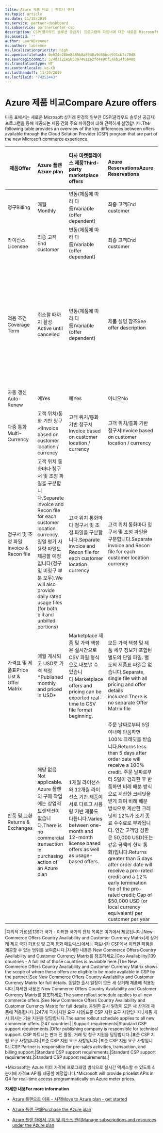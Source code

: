 ```yaml
---
title: Azure 제품 비교 | 파트너 센터
ms.topic: article
ms.date: 11/15/2019
ms.service: partner-dashboard
ms.subservice: partnercenter-csp
description: CSP(클라우드 솔루션 공급자) 프로그램의 파트너에 대한 새로운 Microsoft 상거래 환경의 제품 간의 주요 차이점을 비교합니다.
ms.assetid: ''
author: LauraBrenner
ms.author: labrenne
ms.localizationpriority: high
ms.openlocfilehash: 0e624e28be8585b8a8040a9d65bce931cb7c70d8
ms.sourcegitcommit: 524d3121e5053a74911e2fd4e9cf5aab14f6b48d
ms.translationtype: HT
ms.contentlocale: ko-KR
ms.lasthandoff: 11/20/2019
ms.locfileid: "74253443"
---
```

# <a name="compare-azure-offers"></a><span data-ttu-id="6e32e-103">Azure 제품 비교</span><span class="sxs-lookup"><span data-stu-id="6e32e-103">Compare Azure offers</span></span>

<span data-ttu-id="6e32e-104">다음 표에서는 새로운 Microsoft 상거래 환경의 일부인 CSP(클라우드 솔루션 공급자) 프로그램을 통해 제공되는 제품 간의 주요 차이점에 대해 간략하게 설명합니다.</span><span class="sxs-lookup"><span data-stu-id="6e32e-104">The following table provides an overview of the key differences between offers available through the Cloud Solution Provider (CSP)  program that are part of the new Microsoft commerce experience.</span></span>


|<span data-ttu-id="6e32e-105">**제품**</span><span class="sxs-lookup"><span data-stu-id="6e32e-105">**Offer**</span></span>| <span data-ttu-id="6e32e-106">**Azure 플랜**</span><span class="sxs-lookup"><span data-stu-id="6e32e-106">**Azure plan**</span></span>|<span data-ttu-id="6e32e-107">**타사 마켓플레이스 제품**</span><span class="sxs-lookup"><span data-stu-id="6e32e-107">**Third-party marketplace offers**</span></span>|<span data-ttu-id="6e32e-108">**Azure Reservations**</span><span class="sxs-lookup"><span data-stu-id="6e32e-108">**Azure Reservations**</span></span>|<span data-ttu-id="6e32e-109">**CSP를 통해 판매되는 서버 구독**</span><span class="sxs-lookup"><span data-stu-id="6e32e-109">**Server Subscriptions sold through CSP**</span></span>|<span data-ttu-id="6e32e-110">**사용자 수 기준 제품**</span><span class="sxs-lookup"><span data-stu-id="6e32e-110">**Seat-based offers**</span></span>|
|-------------------|:------|:-----|:---------|:--------------|:---------|
|<span data-ttu-id="6e32e-111">청구</span><span class="sxs-lookup"><span data-stu-id="6e32e-111">Billing</span></span>|<span data-ttu-id="6e32e-112">매월</span><span class="sxs-lookup"><span data-stu-id="6e32e-112">Monthly</span></span>|<span data-ttu-id="6e32e-113">변동(제품에 따라 다름)</span><span class="sxs-lookup"><span data-stu-id="6e32e-113">Variable (offer dependent)</span></span>|<span data-ttu-id="6e32e-114">최종 고객</span><span class="sxs-lookup"><span data-stu-id="6e32e-114">End customer</span></span>|<span data-ttu-id="6e32e-115">전체 기간 또는 3년 선불</span><span class="sxs-lookup"><span data-stu-id="6e32e-115">Up front for the full term or 3-year term</span></span>|<span data-ttu-id="6e32e-116">월별 또는 연간</span><span class="sxs-lookup"><span data-stu-id="6e32e-116">Monthly or Annual</span></span>|
|<span data-ttu-id="6e32e-117">라이선스</span><span class="sxs-lookup"><span data-stu-id="6e32e-117">Licensee</span></span>|<span data-ttu-id="6e32e-118">최종 고객</span><span class="sxs-lookup"><span data-stu-id="6e32e-118">End customer</span></span>|<span data-ttu-id="6e32e-119">변동(제품에 따라 다름)</span><span class="sxs-lookup"><span data-stu-id="6e32e-119">Variable (offer dependent)</span></span>|<span data-ttu-id="6e32e-120">최종 고객</span><span class="sxs-lookup"><span data-stu-id="6e32e-120">End customer</span></span>| <span data-ttu-id="6e32e-121">최종 고객</span><span class="sxs-lookup"><span data-stu-id="6e32e-121">End customer</span></span>|   <span data-ttu-id="6e32e-122">최종 고객</span><span class="sxs-lookup"><span data-stu-id="6e32e-122">End customer</span></span>|
|<span data-ttu-id="6e32e-123">적용 조건</span><span class="sxs-lookup"><span data-stu-id="6e32e-123">Coverage Term</span></span>|<span data-ttu-id="6e32e-124">취소할 때까지 활성</span><span class="sxs-lookup"><span data-stu-id="6e32e-124">Active until cancelled</span></span>|<span data-ttu-id="6e32e-125">변동(제품에 따라 다름)</span><span class="sxs-lookup"><span data-stu-id="6e32e-125">Variable (offer dependent)</span></span>|<span data-ttu-id="6e32e-126">제품 설명 참조</span><span class="sxs-lookup"><span data-stu-id="6e32e-126">See offer description</span></span>|<span data-ttu-id="6e32e-127">모든 Azure 예약에는 고유한 적용 기간이 있습니다.</span><span class="sxs-lookup"><span data-stu-id="6e32e-127">All Azure Reservations have their own unique coverage period.</span></span>    <span data-ttu-id="6e32e-128">모든 서버 구독에는 고유한 적용 기간이 있습니다.</span><span class="sxs-lookup"><span data-stu-id="6e32e-128">All Server Subscriptions will have their own unique coverage period.</span></span>|   <span data-ttu-id="6e32e-129">추가 사용자 수 기반 라이선스에는 기존 적용 기간 적용</span><span class="sxs-lookup"><span data-stu-id="6e32e-129">Additional seat-based licenses will snap into the existing coverage period</span></span>|
|<span data-ttu-id="6e32e-130">자동 갱신</span><span class="sxs-lookup"><span data-stu-id="6e32e-130">Auto-Renew</span></span>|<span data-ttu-id="6e32e-131">예</span><span class="sxs-lookup"><span data-stu-id="6e32e-131">Yes</span></span>|<span data-ttu-id="6e32e-132">예</span><span class="sxs-lookup"><span data-stu-id="6e32e-132">Yes</span></span>|<span data-ttu-id="6e32e-133">아니오</span><span class="sxs-lookup"><span data-stu-id="6e32e-133">No</span></span>| <span data-ttu-id="6e32e-134">아니오</span><span class="sxs-lookup"><span data-stu-id="6e32e-134">No</span></span>|<span data-ttu-id="6e32e-135">예</span><span class="sxs-lookup"><span data-stu-id="6e32e-135">Yes</span></span>|
|<span data-ttu-id="6e32e-136">다중 통화</span><span class="sxs-lookup"><span data-stu-id="6e32e-136">Multi-Currency</span></span>|<span data-ttu-id="6e32e-137">고객 위치/통화 기반 청구서</span><span class="sxs-lookup"><span data-stu-id="6e32e-137">Invoice based on customer location / currency</span></span>|<span data-ttu-id="6e32e-138">고객 위치/통화 기반 청구서</span><span class="sxs-lookup"><span data-stu-id="6e32e-138">Invoice based on customer location / currency</span></span>|<span data-ttu-id="6e32e-139">고객 위치/통화 기반 청구서</span><span class="sxs-lookup"><span data-stu-id="6e32e-139">Invoice based on customer location / currency</span></span>|<span data-ttu-id="6e32e-140">고객 위치/통화 기반 청구서</span><span class="sxs-lookup"><span data-stu-id="6e32e-140">Invoice based on customer location / currency</span></span>|<span data-ttu-id="6e32e-141">파트너 위치 통화 기반</span><span class="sxs-lookup"><span data-stu-id="6e32e-141">Based on Partner location currency</span></span>| 
|<span data-ttu-id="6e32e-142">청구서 및 조정 파일</span><span class="sxs-lookup"><span data-stu-id="6e32e-142">Invoice & Recon file</span></span>|<span data-ttu-id="6e32e-143">고객 위치 통화마다 청구서 및 조정 파일을 구분합니다.</span><span class="sxs-lookup"><span data-stu-id="6e32e-143">Separate invoice and Recon file for each customer location currency.</span></span>  <span data-ttu-id="6e32e-144">일일 평가 사용량 파일도 제공할 예정입니다(청구 및 미청구 부분 모두).</span><span class="sxs-lookup"><span data-stu-id="6e32e-144">We will also provide daily rated usage files (for both bill and unbilled portions)</span></span> |<span data-ttu-id="6e32e-145">고객 위치 통화마다 청구서 및 조정 파일을 구분합니다.</span><span class="sxs-lookup"><span data-stu-id="6e32e-145">Separate invoice and Recon file for each customer location currency</span></span>|<span data-ttu-id="6e32e-146">고객 위치 통화마다 청구서 및 조정 파일을 구분합니다.</span><span class="sxs-lookup"><span data-stu-id="6e32e-146">Separate invoice and Recon file for each customer location currency</span></span>|<span data-ttu-id="6e32e-147">고객 위치 통화마다 청구서 및 조정 파일을 구분합니다.</span><span class="sxs-lookup"><span data-stu-id="6e32e-147">Separate invoice and Recon file for each customer location currency</span></span>|<span data-ttu-id="6e32e-148">한 청구서와 조정 파일의 모든 주문</span><span class="sxs-lookup"><span data-stu-id="6e32e-148">All orders on one invoice and Recon file</span></span>|
|<span data-ttu-id="6e32e-149">가격표 및 제품표</span><span class="sxs-lookup"><span data-stu-id="6e32e-149">Price List & Offer Matrix</span></span>|<span data-ttu-id="6e32e-150">매월 게시되고 USD로 가격 책정\*</span><span class="sxs-lookup"><span data-stu-id="6e32e-150">Published monthly and priced in USD\*</span></span>|<span data-ttu-id="6e32e-151">Marketplace 제품 및 가격 책정은 실시간으로 CSV 파일 형식으로 내보낼 수 있습니다.</span><span class="sxs-lookup"><span data-stu-id="6e32e-151">Marketplace offers and pricing can be exported real-time to CSV file format beginning.</span></span>|<span data-ttu-id="6e32e-152">모든 가격 책정 및 제품 세부 정보가 포함된 별도의 단일 파일. 별도의 제품표 파일은 없습니다.</span><span class="sxs-lookup"><span data-stu-id="6e32e-152">Separate, single file with all pricing and offer details included.There is no separate Offer Matrix file</span></span>||<span data-ttu-id="6e32e-153">모든 가격 책정 및 제품 세부 정보가 포함된 별도의 단일 파일. 별도의 제품표는 없습니다.</span><span class="sxs-lookup"><span data-stu-id="6e32e-153">Separate, single file with all pricing and offer details included.There is no separate Offer Matrix.</span></span>| <span data-ttu-id="6e32e-154">모든 가격 책정 및 제품 세부 정보가 포함된 별도의 단일 파일.</span><span class="sxs-lookup"><span data-stu-id="6e32e-154">fileSeparate, single file with all pricing and offer details included.</span></span>|<span data-ttu-id="6e32e-155">별도의 가격표 및 제품표(2개 파일).</span><span class="sxs-lookup"><span data-stu-id="6e32e-155">Separate price list and offer matrix (2 files).</span></span>|
|<span data-ttu-id="6e32e-156">반품 및 교환</span><span class="sxs-lookup"><span data-stu-id="6e32e-156">Returns & Exchanges</span></span>|<span data-ttu-id="6e32e-157">해당 없음</span><span class="sxs-lookup"><span data-stu-id="6e32e-157">Not applicable.</span></span> <span data-ttu-id="6e32e-158">Azure 플랜의 구매 작업에는 상업적 트랜잭션이 없습니다.</span><span class="sxs-lookup"><span data-stu-id="6e32e-158">There is no commercial transaction in purchasing action of an Azure plan</span></span>|<span data-ttu-id="6e32e-159">1개월 라이선스와 12개월 라이선스 기반 제품이 서로 다르고 사용량 기반 제품도 다릅니다.</span><span class="sxs-lookup"><span data-stu-id="6e32e-159">Varies between one-month and 12-month license based offers as well as usage-based offers.</span></span>|<span data-ttu-id="6e32e-160">주문 날짜로부터 5일 이내에 반품하면 100% 크레딧을 받습니다.</span><span class="sxs-lookup"><span data-stu-id="6e32e-160">Returns less than 5 days after order date will receive a 100% credit.</span></span> <span data-ttu-id="6e32e-161">주문 날짜로부터 5일이 경과한 후 반품하면 비례 배분 방식으로 계산한 크레딧을 받게 되며 비례 배분 방식으로 계산한 크레딧의 12%가 조기 종료 수수료로 부과됩니다. 연간 고객당 상한은 50,000 USD(또는 같은 금액의 현지 통화)입니다.</span><span class="sxs-lookup"><span data-stu-id="6e32e-161">Returns greater than 5 days after order date will receive a pro-rated credit and a 12% early termination fee of the pro-rated credit; Cap of $50,000 USD (or local currency equivalent) per customer per year</span></span>|<span data-ttu-id="6e32e-162">주문 날짜로부터 60일 이내에 반품하면 100% 크레딧을 받게 되고 라이선스 키가 비활성화됩니다.</span><span class="sxs-lookup"><span data-stu-id="6e32e-162">Returns less than 60 days from order date will receive a 100% credit license keys will be deactivated.</span></span> <span data-ttu-id="6e32e-163">부분 반품은 허용되지 않습니다.</span><span class="sxs-lookup"><span data-stu-id="6e32e-163">Partial returns will not be accepted.</span></span>|   <span data-ttu-id="6e32e-164">30일 이내에 일시 중단/취소할 경우 100% 크레딧을 받게 됩니다. 30일이 경과한 후 일시 중단/취소할 경우 비례 배분 방식으로 계산한 크레딧을 받게 됩니다.</span><span class="sxs-lookup"><span data-stu-id="6e32e-164">Suspensions / cancellations less than 30 days will receive a 100% credit; Suspensions / cancellations greater than 30 days will receive a pro-rated credit.</span></span>|

<span data-ttu-id="6e32e-165">|지리적 가용성|139개 국가 - 이러한 국가의 전체 목록은 여기에서 제공됩니다.|New Commerce Offers Country Availability and Customer Currency Matrix(새 상거래 제공 국가 가용성 및 고객 통화 매트릭스)에서는 파트너가 CSP에서 이러한 제품을 제공할 수 있는 범위를 보여줍니다.|자세한 내용은 New Commerce Offers Country Availability and Customer Currency Matrix를 참조하세요.</span><span class="sxs-lookup"><span data-stu-id="6e32e-165">|Geo Availability|139 countries - A full list of those countries is available here.|The New Commerce Offers Country Availability and Customer Currency Matrix shows the scope of where these offers are eligible to be made available in CSP by the partner.|See New Commerce Offers Country Availability and Customer Currency Matrix for full details.</span></span> <span data-ttu-id="6e32e-166">동일한 출시 일정이 모든 새 상거래 제품에 적용됩니다.|자세한 내용은 New Commerce Offers Country Availability and Customer Currency Matrix를 참조하세요.</span><span class="sxs-lookup"><span data-stu-id="6e32e-166">The same rollout schedule applies to all new commerce offers.|See New Commerce Offers Country Availability and Customer Currency Matrix for full details.</span></span>  <span data-ttu-id="6e32e-167">동일한 출시 일정이 모든 새 상거래 제품에 적용됩니다.|247개 국가|지원 요구 사항|표준 CSP 지원 요구 사항입니다.|제품 게시 회사는 기술 지원을 담당합니다.</span><span class="sxs-lookup"><span data-stu-id="6e32e-167">The same rollout schedule applies to all new commerce offers.|247 countries| |Support requirements|Standard CSP support requirements.|Offer publishing company is responsible for technical support.</span></span>  <span data-ttu-id="6e32e-168">CSP 파트너는 판매 전 활동, 거래 및 청구 지원을 담당합니다.|표준 CSP 지원 요구 사항입니다.|표준 CSP 지원 요구 사항입니다.|표준 CSP 지원 요구 사항입니다.|</span><span class="sxs-lookup"><span data-stu-id="6e32e-168">CSP Partner is responsible for pre-sales activities, transaction, and billing support.|Standard CSP support requirements.|Standard CSP support requirements.|Standard CSP support requirements.|</span></span>

<span data-ttu-id="6e32e-169">\*Microsoft는 Azure 미터 가격에 프로그래밍 방식으로 실시간 액세스할 수 있도록 4분기에 가격표 API를 제공할 예정입니다.</span><span class="sxs-lookup"><span data-stu-id="6e32e-169">\*Microsoft will provide pricelist APIs in Q4 for real-time access programmatically on Azure meter prices.</span></span>

<span data-ttu-id="6e32e-170">**자세한 내용**</span><span class="sxs-lookup"><span data-stu-id="6e32e-170">**For more information**</span></span>

- [<span data-ttu-id="6e32e-171">Azure 플랜으로 이동 - 시작</span><span class="sxs-lookup"><span data-stu-id="6e32e-171">Move to Azure plan - get started</span></span>](azure-plan-get-started.md)

- [<span data-ttu-id="6e32e-172">Azure 플랜 구매</span><span class="sxs-lookup"><span data-stu-id="6e32e-172">Purchase the Azure plan</span></span>](purchase-azure-plan.md)

- [<span data-ttu-id="6e32e-173">Azure 플랜 하에서 구독 및 리소스 관리</span><span class="sxs-lookup"><span data-stu-id="6e32e-173">Manage subscriptions and resources under the Azure plan</span></span>](azure-plan-manage.md)

